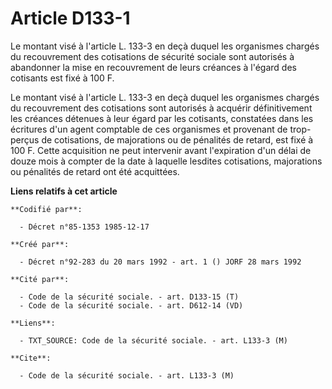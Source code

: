 # Article D133-1

Le montant visé à l'article L. 133-3 en deçà duquel les organismes chargés du recouvrement des cotisations de sécurité
sociale sont autorisés à abandonner la mise en recouvrement de leurs créances à l'égard des cotisants est fixé à 100 F.

Le montant visé à l'article L. 133-3 en deçà duquel les organismes chargés du recouvrement des cotisations sont autorisés à
acquérir définitivement les créances détenues à leur égard par les cotisants, constatées dans les écritures d'un agent
comptable de ces organismes et provenant de trop-perçus de cotisations, de majorations ou de pénalités de retard, est fixé à
100 F. Cette acquisition ne peut intervenir avant l'expiration d'un délai de douze mois à compter de la date à laquelle
lesdites cotisations, majorations ou pénalités de retard ont été acquittées.

**Liens relatifs à cet article**

	**Codifié par**:

	  - Décret n°85-1353 1985-12-17

	**Créé par**:

	  - Décret n°92-283 du 20 mars 1992 - art. 1 () JORF 28 mars 1992

	**Cité par**:

	  - Code de la sécurité sociale. - art. D133-15 (T)
	  - Code de la sécurité sociale. - art. D612-14 (VD)

	**Liens**:

	  - TXT_SOURCE: Code de la sécurité sociale. - art. L133-3 (M)

	**Cite**:

	  - Code de la sécurité sociale. - art. L133-3 (M)
